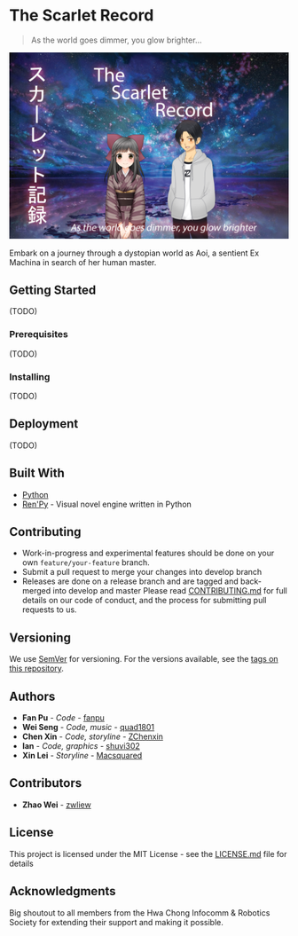 # The Scarlet Record
> As the world goes dimmer, you glow brighter...

![poster](/game/gui/main_menu.png "poster")

Embark on a journey through a dystopian world as Aoi, a sentient Ex Machina in search of her human master. 

## Getting Started
(TODO)

### Prerequisites
(TODO)

### Installing
(TODO)

## Deployment
(TODO)

## Built With
* [Python](https://www.python.org/)
* [Ren'Py](https://www.renpy.org/) - Visual novel engine written in Python

## Contributing
* Work-in-progress and experimental features should be done on your own `feature/your-feature` branch.
* Submit a pull request to merge your changes into develop branch
* Releases are done on a release branch and are tagged and back-merged into develop and master
Please read [CONTRIBUTING.md]() for full details on our code of conduct, and the process for submitting pull requests to us.

## Versioning
We use [SemVer](http://semver.org/) for versioning. For the versions available, see the [tags on this repository](https://github.com/fanpu/irs-vn/tags). 

## Authors
* **Fan Pu** - *Code* - [fanpu](https://github.com/fanpu)
* **Wei Seng** - *Code, music* - [quad1801](https://github.com/quad1801)
* **Chen Xin** - *Code, storyline* - [ZChenxin](https://github.com/ZChenxin)
* **Ian** - *Code, graphics* - [shuvi302](https://github.com/shuvi302)
* **Xin Lei** - *Storyline* - [Macsquared](https://github.com/Macsquared)

## Contributors
* **Zhao Wei** - [zwliew](https://github.com/zwliew)


## License

This project is licensed under the MIT License - see the [LICENSE.md](LICENSE.md) file for details

## Acknowledgments
Big shoutout to all members from the Hwa Chong Infocomm & Robotics Society for extending their support and making it possible.
